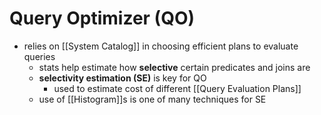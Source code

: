 # Query Optimizer (QO)
- relies on [[System Catalog]] in choosing efficient plans to evaluate queries
	- stats help estimate how **selective** certain predicates and joins are
	- **selectivity estimation (SE)** is key for QO
		- used to estimate cost of different [[Query Evaluation Plans]]
	- use of [[Histogram]]s is one of many techniques for SE
